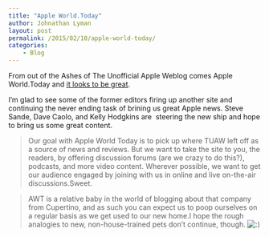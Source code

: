 ```yaml
---
title: "Apple World.Today"
author: Johnathan Lyman
layout: post
permalink: /2015/02/10/apple-world-today/
categories:
    - Blog
---
```


From out of the Ashes of The Unofficial Apple Weblog comes Apple World.Today and [it looks to be great](http://appleworld.today).

I’m glad to see some of the former editors firing up another site and continuing the never ending task of brining us great Apple news. Steve Sande, Dave Caolo, and Kelly Hodgkins are &nbsp;steering the new ship and hope to bring us some great content.

> Our goal with Apple World Today is to pick up where TUAW left off as a source of news and reviews. But we want to take the site to you, the readers, by offering discussion forums (are we crazy to do this?), podcasts, and more video content. Wherever possible, we want to get our audience engaged by joining with us in online and live on-the-air discussions.Sweet.

> AWT is a relative baby in the world of blogging about that company from Cupertino, and as such you can expect us to poop ourselves on a regular basis as we get used to our new home.I hope the rough analogies to new, non-house-trained pets don’t continue, though. ![:)](https://johnathanlyman.com/wp-includes/images/smilies/simple-smile.png)

